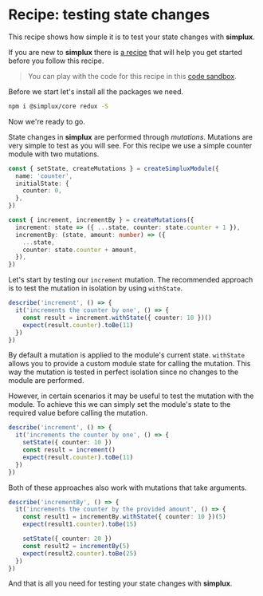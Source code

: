 # Recipe: testing state changes

This recipe shows how simple it is to test your state changes with **simplux**.

If you are new to **simplux** there is [a recipe](../getting-started#readme) that will help you get started before you follow this recipe.

> You can play with the code for this recipe in this [code sandbox](https://codesandbox.io/s/github/MrWolfZ/simplux/tree/master/recipes/basics/testing-state-changes).

Before we start let's install all the packages we need.

```sh
npm i @simplux/core redux -S
```

Now we're ready to go.

State changes in **simplux** are performed through _mutations_. Mutations are very simple to test as you will see. For this recipe we use a simple counter module with two mutations.

```ts
const { setState, createMutations } = createSimpluxModule({
  name: 'counter',
  initialState: {
    counter: 0,
  },
})

const { increment, incrementBy } = createMutations({
  increment: state => ({ ...state, counter: state.counter + 1 }),
  incrementBy: (state, amount: number) => ({
    ...state,
    counter: state.counter + amount,
  }),
})
```

Let's start by testing our `increment` mutation. The recommended approach is to test the mutation in isolation by using `withState`.

```ts
describe('increment', () => {
  it('increments the counter by one', () => {
    const result = increment.withState({ counter: 10 })()
    expect(result.counter).toBe(11)
  })
})
```

By default a mutation is applied to the module's current state. `withState` allows you to provide a custom module state for calling the mutation. This way the mutation is tested in perfect isolation since no changes to the module are performed.

However, in certain scenarios it may be useful to test the mutation with the module. To achieve this we can simply set the module's state to the required value before calling the mutation.

```ts
describe('increment', () => {
  it('increments the counter by one', () => {
    setState({ counter: 10 })
    const result = increment()
    expect(result.counter).toBe(11)
  })
})
```

Both of these approaches also work with mutations that take arguments.

```ts
describe('incrementBy', () => {
  it('increments the counter by the provided amount', () => {
    const result1 = incrementBy.withState({ counter: 10 })(5)
    expect(result1.counter).toBe(15)

    setState({ counter: 20 })
    const result2 = incrementBy(5)
    expect(result2.counter).toBe(25)
  })
})
```

And that is all you need for testing your state changes with **simplux**.
